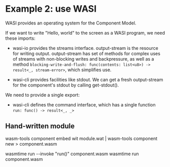 
# Example 2: use WASI

WASI provides an operating system for the Component Model.

If we want to write "Hello, world" to the screen as a WASI program, we need
these imports:

* wasi-io provides the streams interface. output-stream is the resource for
  writing output. output-stream has set of methods for complex uses of streams with
  non-blocking writes and backpressure, as well as a method
  `blocking-write-and-flush: func(contents: list<u8>) -> result<_, stream-error>`,
  which simplifies use.

* wasi-cli provides facilities like stdout. We can get a fresh output-stream
  for the component's stdout by calling get-stdout().

We need to provide a single export:

* wasi-cli defines the command interface, which has a single function
  `run: func() -> result<_, _>`

## Hand-written module


wasm-tools component embed wit module.wat | wasm-tools component new > component.wasm

wasmtime run --invoke "run()" component.wasm
wasmtime run component.wasm
